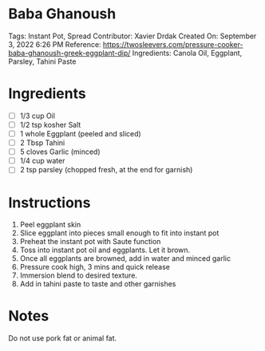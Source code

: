 # Baba Ghanoush

Tags: Instant Pot, Spread
Contributor: Xavier Drdak
Created On: September 3, 2022 6:26 PM
Reference: https://twosleevers.com/pressure-cooker-baba-ghanoush-greek-eggplant-dip/
Ingredients: Canola Oil, Eggplant, Parsley, Tahini Paste

# Ingredients

- [ ]  1/3 cup Oil
- [ ]  1/2 tsp kosher Salt
- [ ]  1 whole Eggplant (peeled and sliced)
- [ ]  2 Tbsp Tahini
- [ ]  5 cloves Garlic (minced)
- [ ]  1/4 cup water
- [ ]  2 tsp parsley (chopped fresh, at the end for garnish)

# Instructions

1. Peel eggplant skin
2. Slice eggplant into pieces small enough to fit into instant pot
3. Preheat the instant pot with Saute function
4. Toss into instant pot oil and eggplants. Let it brown. 
5. Once all eggplants are browned, add in water and minced garlic
6. Pressure cook high, 3 mins and quick release
7. Immersion blend to desired texture. 
8. Add in tahini paste to taste and other garnishes

# Notes

Do not use pork fat or animal fat.